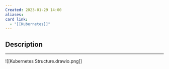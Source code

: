 ```yaml
---
Created: 2023-01-29 14:00
aliases: 
card link:
  - "[[Kubernetes]]"
---
```

## Description
---

![[Kubernetes Structure.drawio.png]]
